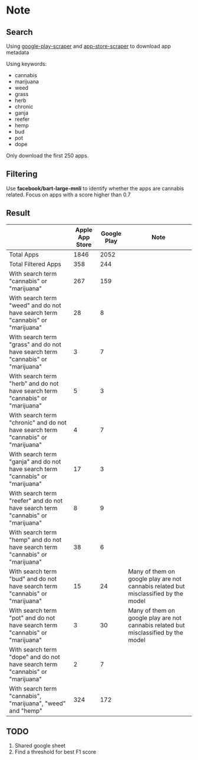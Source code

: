 # Note

## Search

Using [google-play-scraper](https://github.com/facundoolano/google-play-scraper) and [app-store-scraper](https://github.com/facundoolano/app-store-scraper) to download app metadata

Using keywords:

- cannabis
- marijuana
- weed
- grass
- herb
- chronic
- ganja
- reefer
- hemp
- bud
- pot
- dope

Only download the first 250 apps.

## Filtering

Use **facebook/bart-large-mnli** to identify whether the apps are cannabis related.
Focus on apps with a score higher than 0.7

## Result

|                                                                                  | Apple App Store | Google Play | Note                                                                                |
| -------------------------------------------------------------------------------- | --------------- | ----------- | ----------------------------------------------------------------------------------- |
| Total Apps                                                                       | 1846            | 2052        |                                                                                     |
| Total Filtered Apps                                                              | 358             | 244         |                                                                                     |
| With search term "cannabis" or "marijuana"                                       | 267             | 159         |                                                                                     |
| With search term "weed" and do not have search term "cannabis" or "marijuana"    | 28              | 8           |                                                                                     |
| With search term "grass" and do not have search term "cannabis" or "marijuana"   | 3               | 7           |                                                                                     |
| With search term "herb" and do not have search term "cannabis" or "marijuana"    | 5               | 3           |                                                                                     |
| With search term "chronic" and do not have search term "cannabis" or "marijuana" | 4               | 7           |                                                                                     |
| With search term "ganja" and do not have search term "cannabis" or "marijuana"   | 17              | 3           |                                                                                     |
| With search term "reefer" and do not have search term "cannabis" or "marijuana"  | 8               | 9           |                                                                                     |
| With search term "hemp" and do not have search term "cannabis" or "marijuana"    | 38              | 6           |                                                                                     |
| With search term "bud" and do not have search term "cannabis" or "marijuana"     | 15              | 24          | Many of them on google play are not cannabis related but misclassified by the model |
| With search term "pot" and do not have search term "cannabis" or "marijuana"     | 3               | 30          | Many of them on google play are not cannabis related but misclassified by the model |
| With search term "dope" and do not have search term "cannabis" or "marijuana"    | 2               | 7           |                                                                                     |
| With search term "cannabis", "marijuana", "weed" and "hemp"                      | 324             | 172         |                                                                                     |

## TODO

1.   Shared google sheet
2.   Find a threshold for best F1 score
